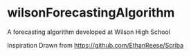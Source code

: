 # wilsonForecastingAlgorithm
A forecasting algorithm developed at Wilson High School

Inspiration Drawn from https://github.com/EthanReese/Scriba
